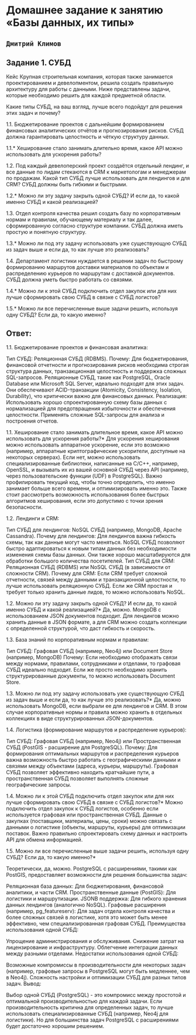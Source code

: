# Домашнее задание к занятию «Базы данных, их типы»

## ` Дмитрий Климов `

## Задание 1. СУБД
Кейс
Крупная строительная компания, которая также занимается проектированием и девелопментом, решила создать правильную архитектуру для работы с данными. Ниже представлены задачи, которые необходимо решить для каждой предметной области.

Какие типы СУБД, на ваш взгляд, лучше всего подойдут для решения этих задач и почему?

1.1. Бюджетирование проектов с дальнейшим формированием финансовых аналитических отчётов и прогнозирования рисков. СУБД должна гарантировать целостность и чёткую структуру данных.

1.1.* Хеширование стало занимать длительно время, какое API можно использовать для ускорения работы?

1.2. Под каждый девелоперский проект создаётся отдельный лендинг, и все данные по лидам стекаются в CRM к маркетологам и менеджерам по продажам. Какой тип СУБД лучше использовать для лендингов и для CRM? СУБД должны быть гибкими и быстрыми.

1.2.* Можно ли эту задачу закрыть одной СУБД? И если да, то какой именно СУБД и какой реализацией?

1.3. Отдел контроля качества решил создать базу по корпоративным нормам и правилам, обучающему материалу и так далее, сформированную согласно структуре компании. СУБД должна иметь простую и понятную структуру.

1.3.* Можно ли под эту задачу использовать уже существующую СУБД из задач выше и если да, то как лучше это реализовать?

1.4. Департамент логистики нуждается в решении задач по быстрому формированию маршрутов доставки материалов по объектам и распределению курьеров по маршрутам с доставкой документов. СУБД должна уметь быстро работать со связями.

1.4.* Можно ли к этой СУБД подключить отдел закупок или для них лучше сформировать свою СУБД в связке с СУБД логистов?

1.5.* Можно ли все перечисленные выше задачи решить, используя одну СУБД? Если да, то какую именно?


## Ответ:

1.1. Бюджетирование проектов и финансовая аналитика:

Тип СУБД: Реляционная СУБД (RDBMS).
Почему: Для бюджетирования, финансовой отчетности и прогнозирования рисков необходима строгая структура данных, транзакционная целостность и поддержка сложных SQL-запросов. Реляционные СУБД, такие как PostgreSQL, Oracle Database или Microsoft SQL Server, идеально подходят для этих задач. Они обеспечивают ACID-транзакции (Atomicity, Consistency, Isolation, Durability), что критически важно для финансовых данных.
Реализация: Использовать хорошо спроектированную схему базы данных с нормализацией для предотвращения избыточности и обеспечения целостности. Применять сложные SQL-запросы для анализа и построения отчетов.

1.1. Хеширование стало занимать длительное время, какое API можно использовать для ускорения работы?* 
Для ускорения хеширования можно использовать аппаратное ускорение, если это возможно (например, аппаратные криптографические ускорители, доступные на некоторых серверах). Если нет, можно использовать специализированные библиотеки, написанные на C/C++, например, OpenSSL, и вызывать их из вашей основной СУБД через API (например, через пользовательские функции (UDF) в PostgreSQL). Важно профилировать текущий код, чтобы точно определить, что именно занимает больше всего времени, и оптимизировать именно это. Также стоит рассмотреть возможность использования более быстрых алгоритмов хеширования, если это допустимо с точки зрения безопасности.

1.2. Лендинги и CRM:

Тип СУБД для лендингов: NoSQL СУБД (например, MongoDB, Apache Cassandra).
Почему для лендингов: Для лендингов важна гибкость схемы, так как данные могут часто меняться. NoSQL СУБД позволяют быстро адаптироваться к новым типам данных без необходимости изменения схемы базы данных. Они также хорошо масштабируются для обработки большого количества посетителей.
Тип СУБД для CRM: Реляционная СУБД (RDBMS) или NoSQL СУБД (в зависимости от сложности CRM).
Почему для CRM: Если CRM требует сложной отчетности, связей между данными и транзакционной целостности, то лучше использовать реляционную СУБД. Если же CRM простая и требует только хранить данные лидов, то можно использовать NoSQL.

1.2. Можно ли эту задачу закрыть одной СУБД? И если да, то какой именно СУБД и какой реализацией?*
Да, можно. MongoDB с использованием JSON документов подходит. Для лендингов можно хранить данные в JSON формате, а для CRM можно создать коллекции с определенной структурой, что даст гибкость и скорость.

1.3. База знаний по корпоративным нормам и правилам:

Тип СУБД: Графовая СУБД (например, Neo4j) или Document Store (например, MongoDB)
Почему: Если необходимо отображать связи между нормами, правилами, сотрудниками и отделами, то графовая СУБД идеально подходит. Если же просто необходимо хранить структурированные документы, то можно использовать Document Store.

1.3. Можно ли под эту задачу использовать уже существующую СУБД из задач выше и если да, то как лучше это реализовать?* 
Да, можно использовать MongoDB, если выбрали ее для лендингов и CRM. В этом случае корпоративные нормы и правила можно хранить в отдельных коллекциях в виде структурированных JSON-документов.

1.4. Логистика (формирование маршрутов и распределение курьеров):

Тип СУБД: Графовая СУБД (например, Neo4j) или Пространственная СУБД (PostGIS - расширение для PostgreSQL).
Почему: Для формирования оптимальных маршрутов и распределения курьеров важна возможность быстро работать с географическими данными и связями между объектами (адреса, курьеры, маршруты). Графовая СУБД позволяет эффективно находить кратчайшие пути, а пространственная СУБД позволяет выполнять сложные географические запросы.

1.4. Можно ли к этой СУБД подключить отдел закупок или для них лучше сформировать свою СУБД в связке с СУБД логистов?* 
Можно подключить отдел закупок к СУБД логистов, особенно если используется графовая или пространственная СУБД. Данные о закупках (поставщики, материалы, цены, сроки) можно связать с данными о логистике (объекты, маршруты, курьеры) для оптимизации поставок. Важно правильно спроектировать схему данных и настроить API для обмена информацией.

1.5. Можно ли все перечисленные выше задачи решить, используя одну СУБД? Если да, то какую именно?*

Теоретически, да, можно. PostgreSQL с расширениями, такими как PostGIS, предоставляет возможности для решения большинства задач:

Реляционная база данных: Для бюджетирования, финансовой аналитики, и части CRM.
Пространственные данные (PostGIS): Для логистики и маршрутизации.
JSONB поддержка: Для гибкого хранения данных лендингов (аналогично NoSQL).
Графовые расширения (например, pg_featureserv): Для задач отдела контроля качества и более сложных связей в логистике, хотя это может быть менее эффективно, чем специализированная графовая СУБД.
Преимущества использования одной СУБД:

Упрощение администрирования и обслуживания.
Снижение затрат на лицензирование и инфраструктуру.
Облегчение интеграции данных между разными отделами.
Недостатки использования одной СУБД:

Возможные компромиссы в производительности для некоторых задач (например, графовые запросы в PostgreSQL могут быть медленнее, чем в Neo4j).
Сложность настройки и оптимизации СУБД для разных типов задач.
Вывод:

Выбор одной СУБД (PostgreSQL) - это компромисс между простотой и оптимальной производительностью для каждой задачи. Если производительность критична для определенных задач, то лучше использовать специализированные СУБД (например, Neo4j для логистики). Но для большинства задач PostgreSQL с расширениями будет достаточно хорошим решением.
